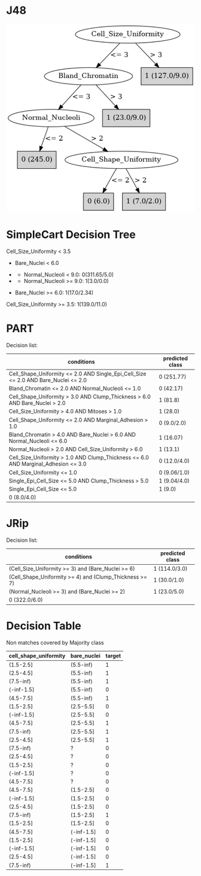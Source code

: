 # J48

![](last_J48_graph.png)

# SimpleCart Decision Tree

Cell_Size_Uniformity < 3.5

* Bare_Nuclei < 6.0

*   * Normal_Nucleoli < 9.0: 0(311.65/5.0)

*   * Normal_Nucleoli >= 9.0: 1(3.0/0.0)

* Bare_Nuclei >= 6.0: 1(17.0/2.34)

Cell_Size_Uniformity >= 3.5: 1(139.0/11.0)

# PART

Decision list:

conditions|predicted class
---|---
Cell_Shape_Uniformity <= 2.0 AND Single_Epi_Cell_Size <= 2.0 AND Bare_Nuclei <= 2.0| 0 (251.77)
Bland_Chromatin <= 2.0 AND Normal_Nucleoli <= 1.0| 0 (42.17)
Cell_Shape_Uniformity > 3.0 AND Clump_Thickness > 6.0 AND Bare_Nuclei > 2.0| 1 (81.8)
Cell_Size_Uniformity > 4.0 AND Mitoses > 1.0| 1 (28.0)
Cell_Shape_Uniformity <= 2.0 AND Marginal_Adhesion > 1.0| 0 (9.0/2.0)
Bland_Chromatin > 4.0 AND Bare_Nuclei > 6.0 AND Normal_Nucleoli <= 6.0| 1 (16.07)
Normal_Nucleoli > 2.0 AND Cell_Size_Uniformity > 6.0| 1 (13.1)
Cell_Size_Uniformity > 1.0 AND Clump_Thickness <= 6.0 AND Marginal_Adhesion <= 3.0| 0 (12.0/4.0)
Cell_Size_Uniformity <= 1.0| 0 (9.06/1.0)
Single_Epi_Cell_Size <= 5.0 AND Clump_Thickness > 5.0| 1 (9.04/4.0)
Single_Epi_Cell_Size <= 5.0| 1 (9.0)
| 0 (8.0/4.0)


# JRip

Decision list:

conditions|predicted class
---|---
(Cell_Size_Uniformity >= 3) and (Bare_Nuclei >= 6)|1 (114.0/3.0)
(Cell_Shape_Uniformity >= 4) and (Clump_Thickness >= 7)|1 (30.0/1.0)
(Normal_Nucleoli >= 3) and (Bare_Nuclei >= 2)|1 (23.0/5.0)
|0 (322.0/6.0)


# Decision Table

Non matches covered by Majority class

cell_shape_uniformity|bare_nuclei|target
---|---|---
(1.5-2.5]|(5.5-inf)|1
(2.5-4.5]|(5.5-inf)|1
(7.5-inf)|(5.5-inf)|1
(-inf-1.5]|(5.5-inf)|0
(4.5-7.5]|(5.5-inf)|1
(1.5-2.5]|(2.5-5.5]|0
(-inf-1.5]|(2.5-5.5]|0
(4.5-7.5]|(2.5-5.5]|1
(7.5-inf)|(2.5-5.5]|1
(2.5-4.5]|(2.5-5.5]|1
(7.5-inf)|?|0
(2.5-4.5]|?|0
(1.5-2.5]|?|0
(-inf-1.5]|?|0
(4.5-7.5]|?|0
(4.5-7.5]|(1.5-2.5]|0
(-inf-1.5]|(1.5-2.5]|0
(2.5-4.5]|(1.5-2.5]|0
(7.5-inf)|(1.5-2.5]|1
(1.5-2.5]|(1.5-2.5]|0
(4.5-7.5]|(-inf-1.5]|0
(1.5-2.5]|(-inf-1.5]|0
(-inf-1.5]|(-inf-1.5]|0
(2.5-4.5]|(-inf-1.5]|0
(7.5-inf)|(-inf-1.5]|1


